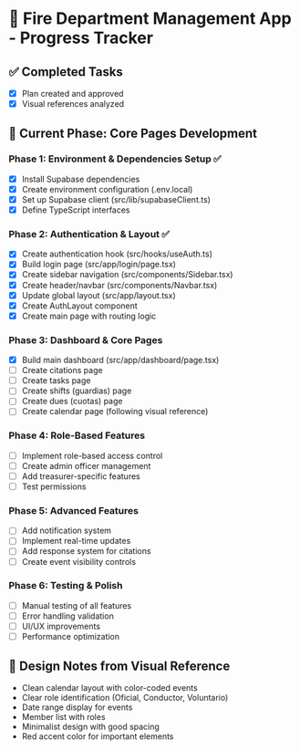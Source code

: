 # 🚒 Fire Department Management App - Progress Tracker

## ✅ Completed Tasks
- [x] Plan created and approved
- [x] Visual references analyzed

## 🔄 Current Phase: Core Pages Development

### Phase 1: Environment & Dependencies Setup ✅
- [x] Install Supabase dependencies
- [x] Create environment configuration (.env.local)
- [x] Set up Supabase client (src/lib/supabaseClient.ts)
- [x] Define TypeScript interfaces

### Phase 2: Authentication & Layout ✅
- [x] Create authentication hook (src/hooks/useAuth.ts)
- [x] Build login page (src/app/login/page.tsx)
- [x] Create sidebar navigation (src/components/Sidebar.tsx)
- [x] Create header/navbar (src/components/Navbar.tsx)
- [x] Update global layout (src/app/layout.tsx)
- [x] Create AuthLayout component
- [x] Create main page with routing logic

### Phase 3: Dashboard & Core Pages
- [x] Build main dashboard (src/app/dashboard/page.tsx)
- [ ] Create citations page
- [ ] Create tasks page
- [ ] Create shifts (guardias) page
- [ ] Create dues (cuotas) page
- [ ] Create calendar page (following visual reference)

### Phase 4: Role-Based Features
- [ ] Implement role-based access control
- [ ] Create admin officer management
- [ ] Add treasurer-specific features
- [ ] Test permissions

### Phase 5: Advanced Features
- [ ] Add notification system
- [ ] Implement real-time updates
- [ ] Add response system for citations
- [ ] Create event visibility controls

### Phase 6: Testing & Polish
- [ ] Manual testing of all features
- [ ] Error handling validation
- [ ] UI/UX improvements
- [ ] Performance optimization

## 🎨 Design Notes from Visual Reference
- Clean calendar layout with color-coded events
- Clear role identification (Oficial, Conductor, Voluntario)
- Date range display for events
- Member list with roles
- Minimalist design with good spacing
- Red accent color for important elements
